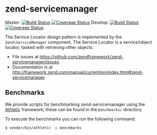 # zend-servicemanager

Master:
[![Build Status](https://travis-ci.org/zendframework/zend-servicemanager.svg?branch=master)](https://travis-ci.org/zendframework/zend-servicemanager)
[![Coverage Status](https://coveralls.io/repos/zendframework/zend-servicemanager/badge.svg?branch=master)](https://coveralls.io/r/zendframework/zend-servicemanager?branch=master)
Develop:
[![Build Status](https://travis-ci.org/zendframework/zend-servicemanager.svg?branch=develop)](https://travis-ci.org/zendframework/zend-servicemanager)
[![Coverage Status](https://coveralls.io/repos/zendframework/zend-servicemanager/badge.svg?branch=develop)](https://coveralls.io/r/zendframework/zend-servicemanager?branch=develop)

The Service Locator design pattern is implemented by the `Zend\ServiceManager`
component. The Service Locator is a service/object locator, tasked with
retrieving other objects.


- File issues at https://github.com/zendframework/zend-servicemanager/issues
- Documentation is at http://framework.zend.com/manual/current/en/index.html#zend-servicemanager

## Benchmarks

We provide scripts for benchmarking zend-servicemanager using the
[Athletic](https://github.com/polyfractal/athletic) framework; these can be
found in the `benchmarks/` directory.

To execute the benchmarks you can run the following command:

```bash
$ vendor/bin/athletic -p benchmarks
```
